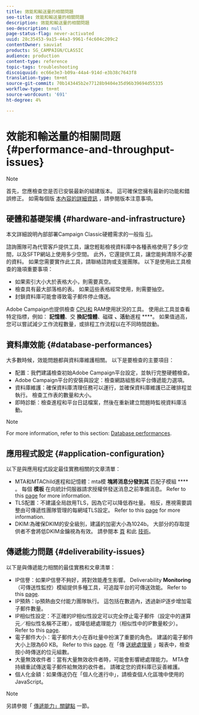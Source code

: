 ```yaml
---
title: 效能和輸送量的相關問題
seo-title: 效能和輸送量的相關問題
description: 效能和輸送量的相關問題
seo-description: null
page-status-flag: never-activated
uuid: 28c35453-9a15-44a3-9961-f4c604c209c2
contentOwner: sauviat
products: SG_CAMPAIGN/CLASSIC
audience: production
content-type: reference
topic-tags: troubleshooting
discoiquuid: ec66e3e3-b09a-44a4-914d-e3b38c7643f8
translation-type: tm+mt
source-git-commit: 70b143445b2e77128b9404e35d96b39694d55335
workflow-type: tm+mt
source-wordcount: '691'
ht-degree: 4%

---
```



# 效能和輸送量的相關問題{#performance-and-throughput-issues}

>[!NOTE]
>
>首先，您應檢查您是否已安裝最新的組建版本。 這可確保您擁有最新的功能和錯誤修正。 如需每個版 [本內容的詳細資訊](../../rn/using/latest-release.md) ，請參閱版本注意事項。

## 硬體和基礎架構 {#hardware-and-infrastructure}

本文詳細說明內部部署Campaign Classic硬體需求的一般指 [引](https://helpx.adobe.com/tw/campaign/kb/hardware-sizing-guide.html)。

諮詢團隊可為代管客戶提供工具，讓您輕鬆檢視資料庫中各種表格使用了多少空間，以及SFTP網站上使用多少空間。 此外，它還提供工具，讓您能夠清除不必要的資料。 如果您需要實作此工具，請聯絡諮詢或支援團隊。 以下是使用此工具檢查的幾項重要事項：

* 如果索引大小大於表格大小，則需要真空。
* 檢查具有最大部落格的表。 如果這些表格經常使用，則需要抽空。
* 封鎖資料庫可能會導致電子郵件停止傳送。

Adobe Campaign也提供檢查 [CPU和](../../production/using/monitoring-processes.md#manual-monitoring) RAM使用狀況的工具。 使用此工具並查看特定指標，例如： **記憶體**、交 **換記憶體**、磁碟 **、活**&#x200B;動進程 ****。 如果值過高，您可以嘗試減少工作流程數量，或排程工作流程以在不同時間啟動。

## 資料庫效能 {#database-performances}

大多數時候，效能問題都與資料庫維護相關。 以下是要檢查的主要項目：

* 配置：我們建議檢查初始Adobe Campaign平台設定，並執行完整硬體檢查。
* Adobe Campaign平台的安裝與設定：檢查網路組態和平台傳遞能力選項。
* 資料庫維護：確保資料庫清理任務可以運行，並確保資料庫維護已正確排程並執行。 檢查工作表的數量和大小。
* 即時診斷：檢查進程和平台日誌檔案，然後在重新建立問題時監視資料庫活動。

>[!NOTE]
>
>For more information, refer to this section: [Database performances](../../production/using/database-performances.md).

## 應用程式設定 {#application-configuration}

以下是與應用程式設定最佳實務相關的文章清單：

* MTA和MTAChild進程和記憶體：mta模 **塊將消息分發到其** 匹配子模組 **** 。 每個 **模板** 在向統計伺服器請求授權併發送消息之前準備消息。 Refer to this [page](../../installation/using/email-deliverability.md) for more information.
* TLS配置：不建議全局啟用TLS，因為它可以降低吞吐量。 相反，應視需要調整由可傳遞性團隊管理的每網域TLS設定。 Refer to this [page](../../installation/using/email-deliverability.md#mx-configuration) for more information.
* DKIM:為確保DKIM的安全級別，建議的加密大小為1024b。 大部分的存取提供者不會將低DKIM金鑰視為有效。 請參閱本 [頁](../../delivery/using/technical-recommendations.md#dkim) 和此 [技術](https://helpx.adobe.com/tw/campaign/kb/domain-name-delegation.html)。

## 傳遞能力問題 {#deliverability-issues}

以下是與傳遞能力相關的最佳實務和文章清單：

* IP信譽：如果IP信譽不夠好，將對效能產生影響。 Deliverability **Monitoring** （可傳送性監控）模組提供多種工具，可追蹤平台的可傳送效能。 Refer to this [page](../../delivery/using/monitoring-deliverability.md).
* IP預熱：ip預熱由交付能力團隊執行。 這包括在數週內，透過新IP逐步增加電子郵件數量。
* IP相似性設定：不正確的IP相似性設定可以完全停止電子郵件（設定中的運算元／相似性名稱不正確），或降低總處理能力（相似性中的IP數量較少）。 Refer to this [page](../../installation/using/email-deliverability.md#list-of-ip-addresses-to-use).
* 電子郵件大小：電子郵件大小在吞吐量中扮演了重要的角色。 建議的電子郵件大小上限為60 KB。 Refer to this [page](https://helpx.adobe.com/legal/product-descriptions/campaign.html). 在「傳 [送總處理量](../../reporting/using/global-reports.md#delivery-throughput) 」報表中，檢查按小時傳送的位元組數。
* 大量無效收件者：當有大量無效收件者時，可能會影響總處理能力。 MTA會持續重試傳送電子郵件給無效的收件者。 請確定您的資料庫已妥善維護。
* 個人化金額：如果傳送仍在「個人化進行中」，請檢查個人化區塊中使用的JavaScript。

>[!NOTE]
>
>另請參閱「 [傳遞能力」關鍵點](../../delivery/using/deliverability-key-points.md) 一節。

